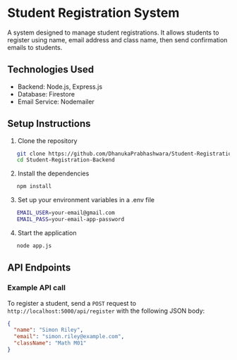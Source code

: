 # Student Registration System

A system designed to manage student registrations. It allows students to register using name, email address and class name, then send confirmation emails to students.

## Technologies Used
- Backend: Node.js, Express.js
- Database: Firestore
- Email Service: Nodemailer

## Setup Instructions
1. Clone the repository
```bash
   git clone https://github.com/DhanukaPrabhashwara/Student-Registration-Backend.git
   cd Student-Registration-Backend
```
2. Install the dependencies
```bash
   npm install
```
3. Set up your environment variables in a .env file
```bash
   EMAIL_USER=your-email@gmail.com
   EMAIL_PASS=your-email-app-password
```
4. Start the application
```bash
   node app.js
```

## API Endpoints
### Example API call
To register a student, send a `POST` request to `http://localhost:5000/api/register` with the following JSON body:

```json
{
  "name": "Simon Riley",
  "email": "simon.riley@example.com",
  "className": "Math M01"
}
